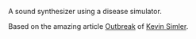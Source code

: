 A sound synthesizer using a disease simulator.

Based on the amazing article [Outbreak](https://meltingasphalt.com/interactive/outbreak/) of [Kevin Simler](https://twitter.com/KevinSimler).
